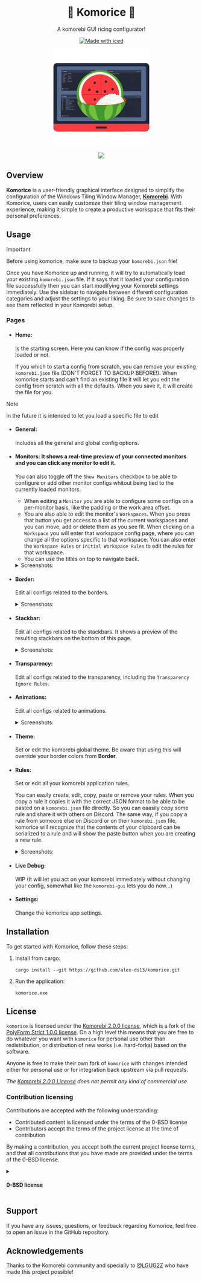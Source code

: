 <div align="center">

  # 🍉 Komorice 🍚

  A komorebi GUI ricing configurator!

  [![Made with iced](https://iced.rs/badge.svg)](https://github.com/iced-rs/iced)

  ![image](assets/komorice.png)

  <image src="https://github.com/user-attachments/assets/12f79b93-ee4f-4c5c-a4d9-4abc2cda8f48" width="600"/>

</div>

## Overview

**Komorice** is a user-friendly graphical interface designed to simplify the configuration of the Windows Tiling Window
Manager, [**Komorebi**](https://github.com/LGUG2Z/komorebi). With Komorice, users can easily customize their tiling window
management experience, making it simple to create a productive workspace that fits their personal preferences.

## Usage

> [!Important]
> Before using komorice, make sure to backup your `komorebi.json` file!

Once you have Komorice up and running, it will try to automatically load your existing `komorebi.json` file.
If it says that it loaded your configuration file successfully then you can start modifying your Komorebi settings immediately.
Use the sidebar to navigate between different configuration categories and adjust the settings to your liking.
Be sure to save changes to see them reflected in your Komorebi setup.

### Pages

- #### **Home**:
  Is the starting screen. Here you can know if the config was properly loaded or not.
  
  If you which to start a config from scratch, you can remove your existing `komorebi.json` file (DON'T FORGET TO BACKUP BEFORE!).
  When komorice starts and can't find an existing file it will let you edit the config from scratch with all the defaults.
  When you save it, it will create the file for you.

> [!Note]
> In the future it is intended to let you load a specific file to edit
 
- #### **General**:
  Includes all the general and global config options.
- #### **Monitors**: It shows a real-time preview of your connected monitors and you can click any monitor to edit it.
  You can also toggle off the `Show Monitors` checkbox to be able to configure or add other monitor configs whitout being tied to the currently loaded monitors.
    - When editing a `Monitor` you are able to configure some configs on a per-monitor basis, like the padding or the work area offset.
    - You are also able to edit the monitor's `Workspaces`. When you press that button you get access to a list of the current workspaces and you can move, add or delete them as you see fit.
    When clicking on a `Workspace` you will enter that workspace config page, where you can change all the options specific to that workspace. You can also enter the `Workspace Rules`
    or `Initial Workspace Rules` to edit the rules for that workspace.
    - You can use the titles on top to navigate back.

  <details>
  <summary>Screenshots:</summary>
  
  ![image](https://github.com/user-attachments/assets/a1e5d3f2-d881-4765-bebb-4611491860b3)

  ![image](https://github.com/user-attachments/assets/cf7f6660-078c-4eb8-a138-190fa479bc20)
  *These images show how you can have multiple monitor configs, but only use some for the currently loaded monitors. In this case there are 3 monitor configs,
  the main monitor uses config index 0, while the second monitor uses config index 2. You set this up with the `Display Index Preferences`*
    
  **Monitor Screen:**
  ![image](https://github.com/user-attachments/assets/3ad732ee-989e-4963-ae63-4465e7ea2a66)

  **Workspaces Screen:**
  ![image](https://github.com/user-attachments/assets/5db58038-f237-4259-8585-4f45a021ae7e)

  **Workspace [0] - "I" Screen:**
  ![image](https://github.com/user-attachments/assets/a780157b-c244-45f9-ad64-26292fb7e3ec)

  **Workspace [0] - "I" Screen:** (Example of setting up `Window Container Behaviour Rules`)
  ![image](https://github.com/user-attachments/assets/881cf29e-a2ac-4942-866f-93d228a159a2)

  **Workspace [1] - "II" - Workspace Rules Screen:**
  ![image](https://github.com/user-attachments/assets/9725dcab-f034-4b0c-9c6e-2fa567ab3986)

  </details>
  
- #### **Border**:
  Edit all configs related to the borders.
  <details>
    <summary>Screenshots:</summary>

    **Border:** (Edit the border colours with a color picker)
    ![image](https://github.com/user-attachments/assets/11f4c208-8ebc-4243-b6a2-4c0167850778)

  </details>
- #### **Stackbar**:
  Edit all configs related to the stackbars. It shows a preview of the resulting stackbars on the bottom of this page.

  <details>
    <summary>Screenshots:</summary>
    
    **Stackbar:** (See a demo of how the stackbar will look like)
    ![image](https://github.com/user-attachments/assets/c3b27dd2-3c40-4e0c-b6ea-6a248c99ed0a)

  </details>
- #### **Transparency**:
  Edit all configs related to the transparency, including the `Transparency Ignore Rules`.
- #### **Animations**:
  Edit all configs related to animations.
  <details>
    <summary>Screenshots:</summary>

    **Animations:** (Edit per type)
    ![image](https://github.com/user-attachments/assets/dda59fe8-a31c-4f2e-9346-4cba21bb5387)

    **Animations:** (Or glabally)
    ![image](https://github.com/user-attachments/assets/315ccf4b-a4d6-4e5f-8844-366069c29263)

  </details>
- #### **Theme**:
  Set or edit the komorebi global theme. Be aware that using this will override your border colors from **Border**.
- #### **Rules**:
  Set or edit all your komorebi application rules.

  You can easily create, edit, copy, paste or remove your rules. When you copy a rule it copies it with the correct JSON
  format to be able to be pasted on a `komorebi.json` file directly. So you can eaasily copy some rule and share it with
  others on Discord. The same way, if you copy a rule from someone else on Discord or on their `komorebi.json` file, komorice
  will recognize that the contents of your clipboard can be serialized to a rule and will show the paste button when you are
  creating a new rule.
  
  <details>
    <summary>Screenshots:</summary>

    **Rules:**
    ![image](https://github.com/user-attachments/assets/cc6e1e38-3fc2-459a-b024-8c0c75b8a1bc)

    **Rules:** (You can edit, copy or remove existing rules)
    ![image](https://github.com/user-attachments/assets/314c493a-c85d-44f4-9488-fd14268eec55)

    **Rules:** (You can easily create new rules)
    ![image](https://github.com/user-attachments/assets/64b3e14b-a6d8-4836-8e2d-1b051e9a70b8)

    **Rules:** (Paste button active so that you can paste a rule from your clipboard)
    ![image](https://github.com/user-attachments/assets/6524f1a4-2d73-410a-bcee-5fde769a4603)

  </details>
  
- #### **Live Debug**:
  WIP (It will let you act on your komorebi immediately without changing your config, somewhat like the `komorebi-gui` lets you do now...)
- #### **Settings**:
  Change the komorice app settings.

## Installation

To get started with Komorice, follow these steps:

1. Install from cargo:
   ```
   cargo install --git https://github.com/alex-ds13/komorice.git
   ```
2. Run the application:
   ```
   komorice.exe
   ```

## License

`komorice` is licensed under the [Komorebi 2.0.0 license](https://github.com/LGUG2Z/komorebi-license), which is a fork of the
[PolyForm Strict 1.0.0 license](https://polyformproject.org/licenses/strict/1.0.0). On a high level this means that you are free
to do whatever you want with `komorice` for personal use other than redistribution, or distribution of new works (i.e. hard-forks)
based on the software.

Anyone is free to make their own fork of `komorice` with changes intended either for personal use or for integration back upstream
via pull requests.

*The [Komorebi 2.0.0 License](./LICENSE.md) does not permit any kind of commercial use.*

### Contribution licensing

Contributions are accepted with the following understanding:

- Contributed content is licensed under the terms of the 0-BSD license
- Contributors accept the terms of the project license at the time of contribution

By making a contribution, you accept both the current project license terms, and that all contributions that you have
made are provided under the terms of the 0-BSD license.

<details>
<summary><h4>0-BSD license</h4></summary>  

  #### Zero-Clause BSD

```
Permission to use, copy, modify, and/or distribute this software for
any purpose with or without fee is hereby granted.

THE SOFTWARE IS PROVIDED “AS IS” AND THE AUTHOR DISCLAIMS ALL
WARRANTIES WITH REGARD TO THIS SOFTWARE INCLUDING ALL IMPLIED WARRANTIES
OF MERCHANTABILITY AND FITNESS. IN NO EVENT SHALL THE AUTHOR BE LIABLE
FOR ANY SPECIAL, DIRECT, INDIRECT, OR CONSEQUENTIAL DAMAGES OR ANY
DAMAGES WHATSOEVER RESULTING FROM LOSS OF USE, DATA OR PROFITS, WHETHER IN
AN ACTION OF CONTRACT, NEGLIGENCE OR OTHER TORTIOUS ACTION, ARISING OUT
OF OR IN CONNECTION WITH THE USE OR PERFORMANCE OF THIS SOFTWARE.
```
</details>

## Support

If you have any issues, questions, or feedback regarding Komorice, feel free to open an issue in the GitHub repository.

## Acknowledgements

Thanks to the Komorebi community and specially to [@LGUG2Z](https://github.com/LGUG2Z) who have made this project possible!
